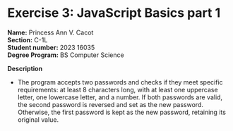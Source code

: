 # Exercise 3: JavaScript Basics part 1

**Name:** Princess Ann V. Cacot <br/>
**Section:** C-1L <br/>
**Student number:** 2023  16035 <br/>
**Degree Program:** BS Computer Science <br/>

**Description**
- The program accepts two passwords and checks if they meet specific requirements: at least 8 characters long, with at least one uppercase letter, one lowercase letter, and a number. If both passwords are valid, the second password is reversed and set as the new password. Otherwise, the first password is kept as the new password, retaining its original value.

